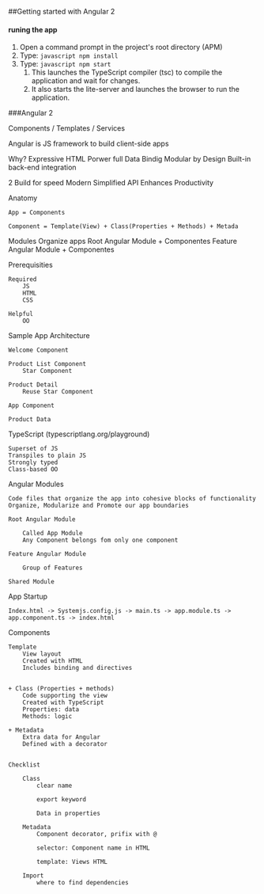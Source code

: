 ##Getting started with Angular 2

#### runing the app
1. Open a command prompt in the project's root directory (APM)
2. Type: ```javascript npm install ```
3. Type: ```javascript npm start ```
    1. This launches the TypeScript compiler (tsc) to compile the application and wait for changes.
    2. It also starts the lite-server and launches the browser to run the application.  


###Angular 2

Components / Templates / Services

Angular is
    JS framework to build client-side apps

Why?
    Expressive HTML
    Porwer full Data Bindig
    Modular by Design
    Built-in back-end integration

2
    Build for speed
    Modern
    Simplified API
    Enhances Productivity

Anatomy

    App = Components

    Component = Template(View) + Class(Properties + Methods) + Metada 

Modules
    Organize apps
        Root Angular Module + Componentes
        Feature Angular Module + Componentes


Prerequisities

    Required
        JS
        HTML
        CSS

    Helpful
        OO


Sample App Architecture

    Welcome Component

    Product List Component
        Star Component

    Product Detail
        Reuse Star Component

    App Component
    
    Product Data    


TypeScript (typescriptlang.org/playground)

    Superset of JS
    Transpiles to plain JS
    Strongly typed
    Class-based OO



Angular Modules

    Code files that organize the app into cohesive blocks of functionality
    Organize, Modularize and Promote our app boundaries

    Root Angular Module

        Called App Module
        Any Component belongs fom only one component

    Feature Angular Module

        Group of Features

    Shared Module

App Startup

    Index.html -> Systemjs.config.js -> main.ts -> app.module.ts -> app.component.ts -> index.html


Components

    Template 
        View layout 
        Created with HTML
        Includes binding and directives


    + Class (Properties + methods)
        Code supporting the view
        Created with TypeScript
        Properties: data
        Methods: logic

    + Metadata
        Extra data for Angular
        Defined with a decorator


    Checklist

        Class
            clear name

            export keyword

            Data in properties

        Metadata
            Component decorator, prifix with @

            selector: Component name in HTML

            template: Views HTML

        Import
            where to find dependencies  












